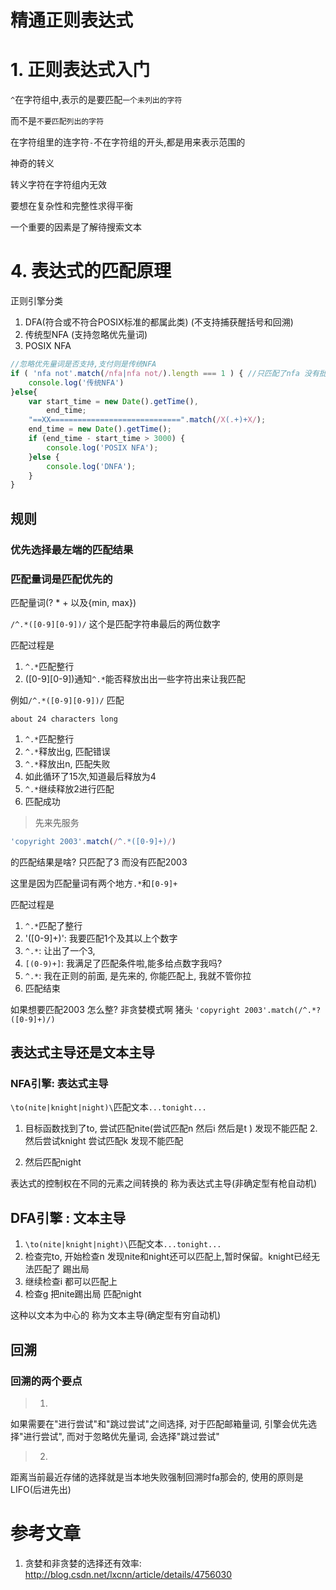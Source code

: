 # 精通正则表达式

# 1. 正则表达式入门

`^`在字符组中,表示的是要匹配`一个未列出的字符`

而不是`不要匹配列出的字符`

在字符组里的连字符`-`不在字符组的开头,都是用来表示范围的

神奇的转义

转义字符在字符组内无效

要想在复杂性和完整性求得平衡

一个重要的因素是了解待搜索文本

# 4. 表达式的匹配原理

正则引擎分类

1. DFA(符合或不符合POSIX标准的都属此类) (不支持捕获醒括号和回溯)
2. 传统型NFA (支持忽略优先量词)
3. POSIX NFA

```javascript
//忽略优先量词是否支持,支付则是传统NFA
if ( 'nfa not'.match(/nfa|nfa not/).length === 1 ) { //只匹配了nfa 没有批核nfa not
    console.log('传统NFA')
}else{
    var start_time = new Date().getTime(),
        end_time;
    "==XX=============================".match(/X(.+)+X/);
    end_time = new Date().getTime();
    if (end_time - start_time > 3000) {
        console.log('POSIX NFA');
    }else {
        console.log('DNFA');
    }
}
```

## 规则

### 优先选择最左端的匹配结果

### 匹配量词是匹配优先的

匹配量词(? * + 以及{min, max})

`/^.*([0-9][0-9])/` 这个是匹配字符串最后的两位数字

匹配过程是

1. `^.*`匹配整行
2. ([0-9][0-9])通知`^.*`能否释放出出一些字符出来让我匹配

例如`/^.*([0-9][0-9])/` 匹配

`about 24 characters long`

1. `^.*`匹配整行
2. `^.*`释放出g, 匹配错误
3. `^.*`释放出n, 匹配失败
4. 如此循环了15次,知道最后释放为4
5. `^.*`继续释放2进行匹配
6. 匹配成功


> 先来先服务

```javascript
'copyright 2003'.match(/^.*([0-9]+)/)
```

的匹配结果是啥? 只匹配了3 而没有匹配2003

这里是因为匹配量词有两个地方`.*`和`[0-9]+`

匹配过程是

1. `^.*`匹配了整行
2. '([0-9]+)': 我要匹配1个及其以上个数字
3. `^.*`: 让出了一个3, 
4. `[(0-9)+]`: 我满足了匹配条件啦,能多给点数字我吗?
5. `^.*`: 我在正则的前面, 是先来的, 你能匹配上, 我就不管你拉
6. 匹配结束

如果想要匹配2003 怎么整? 非贪婪模式啊 猪头 `'copyright 2003'.match(/^.*?([0-9]+)/)`

## 表达式主导还是文本主导 

### NFA引擎: 表达式主导

`\to(nite|knight|night)\`匹配文本`...tonight...`

1. 目标函数找到了to, 尝试匹配nite(尝试匹配n 然后i 然后是t ) 发现不能匹配
                                                                                                                                                                                            2. 然后尝试knight 尝试匹配k 发现不能匹配
                                                                                                                                                                                            
3. 然后匹配night

表达式的控制权在不同的元素之间转换的 称为表达式主导(非确定型有枪自动机)

## DFA引擎 : 文本主导

1. `\to(nite|knight|night)\`匹配文本`...tonight...`
2. 检查完to, 开始检查n 发现nite和night还可以匹配上,暂时保留。knight已经无法匹配了 踢出局
3. 继续检查i 都可以匹配上 
4. 检查g 把nite踢出局 匹配night

这种以文本为中心的 称为文本主导(确定型有穷自动机)
                                                                                                                                                                                                                                                                                                                                                                                                                                                                                                                                                                                                                                                                                                                                                                                                                                                                                                                                                                                                                                                                                                                                                                                                                                                                                                                                                                                                                                                                                                                                                                                                                                                                                                                                                                                                                                                                                                                                                                                                                                                                                                                                                                                                                                                                                                                                                                                                                                                                                                                                                                                                                                                                                                                                                                                                                                                                                                                                                                                                                                
## 回溯

### 回溯的两个要点

> 1.

如果需要在"进行尝试"和"跳过尝试"之间选择, 对于匹配邮箱量词, 引擎会优先选择"进行尝试", 而对于忽略优先量词, 会选择"跳过尝试"

> 2. 

距离当前最近存储的选择就是当本地失败强制回溯时fa那会的, 使用的原则是LIFO(后进先出)



# 参考文章

1. 贪婪和非贪婪的选择还有效率: http://blog.csdn.net/lxcnn/article/details/4756030                                                                                                                                                                                                                                                                                                                                                                                                                                                                                                                                                                                                                                                                                                                                                                                                                                                                                                                                                                                                                                                                                                                                                                                                                                                                                                                                                                                                                                                                                                                                                                                                                                                                                                                                                                                                                                                                                                                                                                                                                                                                                                                                                                                                                                                                                                                                                                                                                                                                                                                                                                                                                                                                                                                                                                                                                                                                                                                                                                                                        
                                                                                                                                                                                                                                                                                                                                                                                                                                                                                                                                                                                       